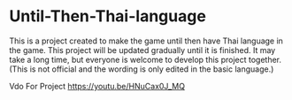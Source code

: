 # Until-Then-Thai-language
This is a project created to make the game until then have Thai language in the game. This project will be updated gradually until it is finished. It may take a long time, but everyone is welcome to develop this project together. (This is not official and the wording is only edited in the basic language.)

Vdo For Project
https://youtu.be/HNuCax0J_MQ
